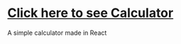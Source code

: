 # [Click here to see Calculator](https://calculator-theta.vercel.app)

A simple calculator made in React